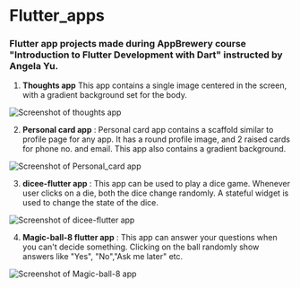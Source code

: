 # Flutter_apps
### Flutter app projects made during AppBrewery course "Introduction to Flutter Development with Dart" instructed by Angela Yu. 

1. **Thoughts app**
This app contains a single image centered in the screen, with a gradient background set for the body.

![Screenshot of thoughts app](https://github.com/PragatiJ55/Flutter_apps/blob/master/Screenshots/Thoughts.jpeg)

2. **Personal card app** : Personal card app contains a scaffold similar to profile page for any app. It has a round profile image, and 2 raised cards for phone no. and email. 
This app also contains a gradient background.

![Screenshot of Personal_card app](https://github.com/PragatiJ55/Flutter_apps/blob/master/Screenshots//Personal_card.jpeg)


3. **dicee-flutter app** : This app can be used to play a dice game. Whenever user clicks on a die, both the dice change randomly. A stateful widget is used to change the state of the dice.

![Screenshot of dicee-flutter app](https://github.com/PragatiJ55/Flutter_apps/blob/master/Screenshots//Dicee-flutter1.jpeg)


4. **Magic-ball-8 flutter app** : This app can answer your questions when you can't decide something. Clicking on the ball randomly show answers like "Yes", "No","Ask me later" etc.

![Screenshot of Magic-ball-8 app](https://github.com/PragatiJ55/Flutter_apps/blob/master/Screenshots//Magic%20ball-1.jpeg)
